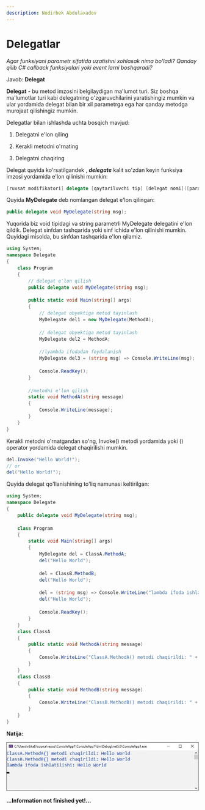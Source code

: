 ```yaml
---
description: Nodirbek Abdulaxadov
---
```


# Delegatlar

_Agar funksiyani parametr sifatida uzatishni xohlasak nima bo'ladi?
Qanday qilib C# callback funksiyalari yoki event larni boshqaradi?_

Javob: **Delegat**

**Delegat** - bu metod imzosini belgilaydigan ma'lumot turi. Siz boshqa ma'lumotlar turi kabi delegatning o'zgaruvchilarini yaratishingiz mumkin va ular yordamida delegat bilan bir xil parametrga ega har qanday metodga murojaat qilishingiz mumkin.

Delegatlar bilan ishlashda uchta bosqich mavjud:

1. Delegatni e'lon qiling

2. Kerakli metodni o'rnating

3. Delegatni chaqiring

Delegat quyida ko'rsatilgandek , **_delegate_** kalit so'zdan keyin funksiya imzosi yordamida e'lon qilinishi mumkin:

```csharp
[ruxsat modifikatori] delegate [qaytariluvchi tip] [delegat nomi]([parameterlar])
```

Quyida **MyDelegate** deb nomlangan delegat e'lon qilingan:

```csharp
public delegate void MyDelegate(string msg);
```
Yuqorida biz void tipidagi va string parametrli MyDelegate delegatini e'lon qildik. Delegat sinfdan tashqarida yoki sinf ichida e'lon qilinishi mumkin. Quyidagi misolda, bu sinfdan tashqarida e'lon qilamiz.

```csharp
using System;
namespace Delegate
{
    class Program
    {
        // delegat e'lon qilish
        public delegate void MyDelegate(string msg); 
        
        public static void Main(string[] args)
        {
            // delegat obyektiga metod tayinlash
            MyDelegate del1 = new MyDelegate(MethodA);

            // delegat obyektiga metod tayinlash
            MyDelegate del2 = MethodA;
        
            //lyambda ifodadan foydalanish
            MyDelegate del3 = (string msg) => Console.WriteLine(msg);
            
            Console.ReadKey();
        }
        
        //metodni e'lon qilish
        static void MethodA(string message)
        {
            Console.WriteLine(message);
        }
    }
}
```

Kerakli metodni o'rnatgandan so'ng, Invoke() metodi yordamida yoki () operator yordamida delegat chaqirilishi mumkin.

```csharp
del.Invoke("Hello World!");
// or 
del("Hello World!");
```

Quyida delegat qo'llanishining to'liq namunasi keltirilgan:

```csharp
using System;
namespace Delegate
{
    public delegate void MyDelegate(string msg);

    class Program
    {
        static void Main(string[] args)
        {
            MyDelegate del = ClassA.MethodA;
            del("Hello World");

            del = ClassB.MethodB;
            del("Hello World");

            del = (string msg) => Console.WriteLine("lambda ifoda ishlatilishi: " + msg);
            del("Hello World");

            Console.ReadKey();
        }
    }
    class ClassA
    {
        public static void MethodA(string message)
        {
            Console.WriteLine("ClassA.MethodA() metodi chaqirildi: " + message);
        }
    }
    class ClassB
    {
        public static void MethodB(string message)
        {
            Console.WriteLine("ClassB.MethodB() metodi chaqirildi: " + message);
        }
    }
}
```
**Natija:**

![](../../../../.gitbook/assets/delegat1.jpg)

**...Information not finished yet!...**
